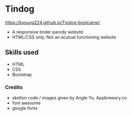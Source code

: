 # Tindog

https://kyoung224.github.io/Tindog-bootcamp/

- A responsive tinder parody website
- HTML/CSS only. Not an acutual functioning website

## Skills used
- HTML
- CSS
- Bootstrap

### Credits

- skelton code / images given by Angle Yu, Appbrewary.co
- font awesome
- google fonts

